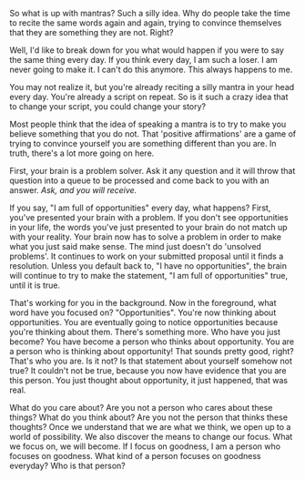 So what is up with mantras? Such a silly idea. Why do people take the time to
recite the same words again and again, trying to convince themselves that they are something they are not. Right?

Well, I'd like to break down for you what would happen if you were to say the same thing every day. If you think every day, I am such a loser. I am never going to make it. I can't do this anymore. This always happens to me.

You may not realize it, but you're already reciting a silly mantra in your head every day. You're already a script on repeat. So is it such a crazy idea that to change your script, you could change your story?

Most people think that the idea of speaking a mantra is to try to make you believe something that you do not. That 'positive affirmations' are a game of trying to convince yourself you are something different than you are. In truth, there's a lot more going on here.

First, your brain is a problem solver. Ask it any question and it will throw that question into a queue to be processed and come back to you with an answer.
_Ask, and you will receive._

If you say, "I am full of opportunities" every day, what happens? First, you've presented your brain with a problem. If you don't see opportunities in your life, the words you've just presented to your brain do not match up with your reality. Your brain now has to solve a problem in order to make what you just said make sense. The mind just doesn't do 'unsolved problems'. It continues to work on your submitted proposal until it finds a resolution. Unless you default back to, "I have no opportunities", the brain will continue to try to make the statement, "I am full of opportunities" true, until it is true.  

That's working for you in the background. Now in the foreground, what word have you focused on? "Opportunities". You're now thinking about opportunities. You are eventually going to notice opportunities because you're thinking about them. There's something more. Who have you just become? You have become a person who thinks about opportunity. You are a person who is thinking about opportunity! That sounds pretty good, right? That's who you are. Is it not? Is that statement about yourself somehow not true? It couldn't not be true, because you now have evidence that you are this person. You just thought about opportunity, it just happened, that was real.

What do you care about? Are you not a person who cares about these things? What do you think about? Are you not the person that thinks these thoughts? Once we understand that we are what we think, we open up to a world of possibility. We also discover the means to change our focus. What we focus on, we will become. If I focus on goodness, I am a person who focuses on goodness. What kind of a person focuses on goodness everyday? Who is that person?
